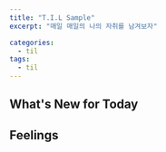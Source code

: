 ```yaml
---
title: "T.I.L Sample"
excerpt: "매일 매일의 나의 자취를 남겨보자"

categories:
  - til
tags:
  - til
---
```


## What's New for Today

## Feelings
